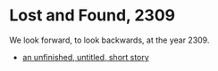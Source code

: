 # Lost and Found, 2309

We look forward, to look backwards, at the year 2309.

* [an unfinished, untitled, short story](short_story_1.md)

